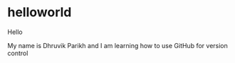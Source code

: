 # helloworld
Hello

My name is Dhruvik Parikh and I am learning how to use GitHub for version control
